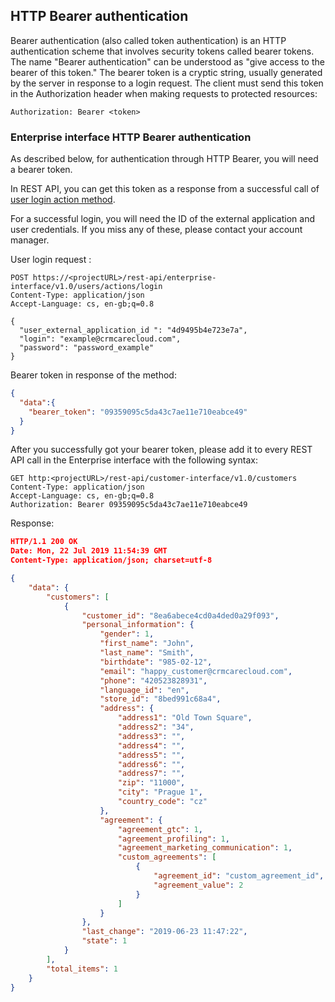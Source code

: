 ## HTTP Bearer authentication
Bearer authentication (also called token authentication) is an HTTP authentication scheme that involves security tokens called bearer tokens. The name "Bearer authentication" can be understood as "give access to the bearer of this token." The bearer token is a cryptic string, usually generated by the server in response to a login request. The client must send this token in the Authorization header when making requests to protected resources:

```http request
Authorization: Bearer <token>
```

### Enterprise interface HTTP Bearer authentication

As described below, for authentication through HTTP Bearer, you will need a bearer token.

In REST API, you can get this token as a response from a successful call of [user login action method](#operation/postUserLogin).

For a successful login, you will need the ID of the external application and user credentials. If you miss any of these, please contact your account manager.

User login request :

```http request
POST https://<projectURL>/rest-api/enterprise-interface/v1.0/users/actions/login
Content-Type: application/json
Accept-Language: cs, en-gb;q=0.8

{
  "user_external_application_id ": "4d9495b4e723e7a",
  "login": "example@crmcarecloud.com",
  "password": "password_example"
}
```

Bearer token in response of the method:

```json
{
  "data":{
    "bearer_token": "09359095c5da43c7ae11e710eabce49"
  }
}
```


After you successfully got your bearer token, please add it to every REST API call in the Enterprise interface with the following syntax:

```http request
GET http:<projectURL>/rest-api/customer-interface/v1.0/customers
Content-Type: application/json
Accept-Language: cs, en-gb;q=0.8
Authorization: Bearer 09359095c5da43c7ae11e710eabce49
```

Response:

```json
HTTP/1.1 200 OK
Date: Mon, 22 Jul 2019 11:54:39 GMT
Content-Type: application/json; charset=utf-8

{
    "data": {
        "customers": [
            {
                "customer_id": "8ea6abece4cd0a4ded0a29f093",
                "personal_information": {
                    "gender": 1,
                    "first_name": "John",
                    "last_name": "Smith",
                    "birthdate": "985-02-12",
                    "email": "happy_customer@crmcarecloud.com",
                    "phone": "420523828931",
                    "language_id": "en",
                    "store_id": "8bed991c68a4",
                    "address": {
                        "address1": "Old Town Square",
                        "address2": "34",
                        "address3": "",
                        "address4": "",
                        "address5": "",
                        "address6": "",
                        "address7": "",
                        "zip": "11000",
                        "city": "Prague 1",
                        "country_code": "cz"
                    },
                    "agreement": {
                        "agreement_gtc": 1,
                        "agreement_profiling": 1,
                        "agreement_marketing_communication": 1,
                        "custom_agreements": [
                            {
                                "agreement_id": "custom_agreement_id",
                                "agreement_value": 2
                            }
                        ]
                    }
                },
                "last_change": "2019-06-23 11:47:22",
                "state": 1
            }
        ],
        "total_items": 1
    }
}
```